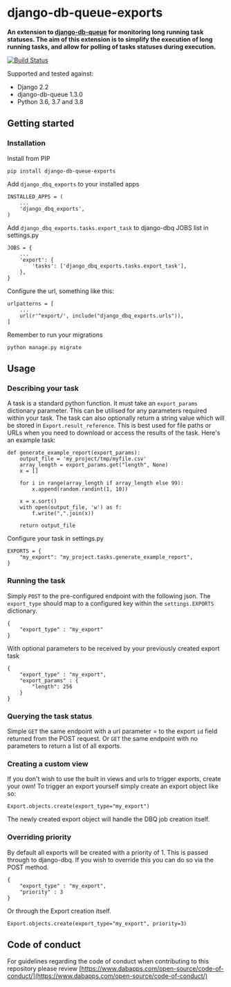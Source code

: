 # django-db-queue-exports

**An extension to [django-db-queue](https://github.com/dabapps/django-db-queue) for monitoring long running task statuses.
The aim of this extension is to simplify the execution of long running tasks, and allow for polling of tasks statuses during execution.**

[![Build Status](https://travis-ci.com/dabapps/django-db-queue-exports.svg?token=gFw2G3a8PohgNBo8f8Nm&branch=master)](https://travis-ci.com/dabapps/django-db-queue-exports)

Supported and tested against:
- Django 2.2
- django-db-queue 1.3.0
- Python 3.6, 3.7 and 3.8

## Getting started
### Installation
Install from PIP
```
pip install django-db-queue-exports
```
Add `django_dbq_exports` to your installed apps
```
INSTALLED_APPS = (
    ...
    'django_dbq_exports',
)
```
Add `django_dbq_exports.tasks.export_task` to django-dbq JOBS list in settings.py
```
JOBS = {
    ...
    'export': {
        'tasks': ['django_dbq_exports.tasks.export_task'],
    },
}
```
Configure the url, something like this:
```
urlpatterns = [
    ...
    url(r'^export/', include("django_dbq_exports.urls")),
]
```
Remember to run your migrations
```
python manage.py migrate
```
## Usage
### Describing your task
A task is a standard python function. It must take an `export_params` dictionary parameter. This can be utilised for any parameters required within your task.
The task can also optionally return a string value which will be stored in `Export.result_reference`. This is best used for file paths or URLs when you need to download or access the results of the task.
Here's an example task:
```
def generate_example_report(export_params):
    output_file = 'my_project/tmp/myfile.csv'
    array_length = export_params.get("length", None)
    x = []

    for i in range(array_length if array_length else 99):
        x.append(random.randint(1, 10))

    x = x.sort()
    with open(output_file, 'w') as f:
        f.write(",".join(x))

    return output_file 
```

Configure your task in settings.py
```
EXPORTS = {
    "my_export": "my_project.tasks.generate_example_report",
}
```

### Running the task
Simply `POST` to the pre-configured endpoint with the following json.
The `export_type` should map to a configured key within the `settings.EXPORTS` dictionary.
```
{
    "export_type" : "my_export"
} 
```
With optional parameters to be received by your previously created export task
```
{
    "export_type" : "my_export",
    "export_params" : {
        "length": 256
    }
}
```
### Querying the task status
Simple `GET` the same endpoint with a url parameter = to the export `id` field returned from the POST request.
Or `GET` the same endpoint with no parameters to return a list of all exports.


### Creating a custom view
If you don't wish to use the built in views and urls to trigger exports, create your own! To trigger an export yourself simply create an export object like so:
```
Export.objects.create(export_type="my_export")
```
The newly created export object will handle the DBQ job creation itself. 

### Overriding priority
By default all exports will be created with a priority of 1. This is passed through to django-dbq. If you wish to override this you can do so via the POST method.
```
{
    "export_type" : "my_export",
    "priority" : 3
} 
```
Or through the Export creation itself.
```
Export.objects.create(export_type="my_export", priority=3)
```

## Code of conduct

For guidelines regarding the code of conduct when contributing to this repository please review [https://www.dabapps.com/open-source/code-of-conduct/](https://www.dabapps.com/open-source/code-of-conduct/)